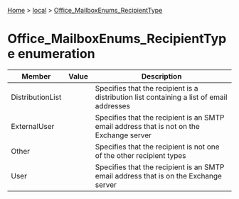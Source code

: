[Home](./index) &gt; [local](local.md) &gt; [Office\_MailboxEnums\_RecipientType](local.office_mailboxenums_recipienttype.md)

# Office\_MailboxEnums\_RecipientType enumeration

|  Member | Value | Description |
|  --- | --- | --- |
|  DistributionList |  | Specifies that the recipient is a distribution list containing a list of email addresses |
|  ExternalUser |  | Specifies that the recipient is an SMTP email address that is not on the Exchange server |
|  Other |  | Specifies that the recipient is not one of the other recipient types |
|  User |  | Specifies that the recipient is an SMTP email address that is on the Exchange server |

